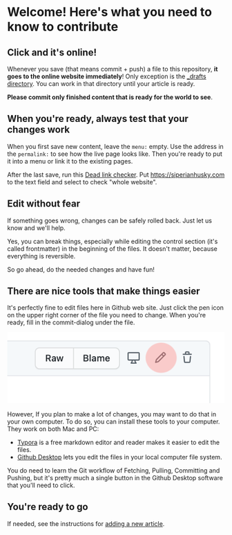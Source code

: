 

# Welcome! Here's what you need to know to contribute

## Click and it's online!

Whenever you save (that means commit + push) a file to this repository, **it goes to the online website immediately**! Only exception is the [_drafts directory](../_drafts). You can work in that directory until your article is ready.

**Please commit only finished content that is ready for the world to see**. 



## When you're ready, always test that your changes work

When you first save new content, leave the `menu:` empty. Use the address in the `permalink:` to see how the live page looks like. Then you're ready to put it into a menu or link it to the existing pages.

After the last save, run this [Dead link checker](https://www.deadlinkchecker.com). Put https://siperianhusky.com to the text field and select to check "whole website".

## Edit without fear

If something goes wrong, changes can be safely rolled back. Just let us know and we'll help.

Yes, you can break things, especially while editing the control section (it's called frontmatter) in the beginning of the files. It doesn't matter, because everything is reversible.

So go ahead, do the needed changes and have fun!


## There are nice tools that make things easier

It's perfectly fine to edit files here in Github web site. Just click the pen icon on the upper right corner of the file you need to change. When you're ready, fill in the commit-dialog under the file.

![pen-icon](ohje-images/pen-icon.png)

However, If you plan to make a lot of changes, you may want to do that in your own computer. To do so, you can install these tools to your computer. They work on both Mac and PC:

- [Typora](https://typora.io/) is a free markdown editor and reader makes it easier to edit the files.
- [Github Desktop](https://desktop.github.com/) lets you edit the files in your local computer file system. 

You do need to learn the Git workflow of Fetching, Pulling, Committing and Pushing, but it's pretty much a single button in the Github Desktop software that you'll need to click.

## You're ready to go

If needed, see the instructions for [adding a new article](add-new-article.md).
